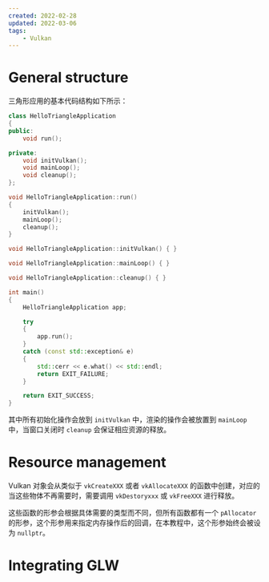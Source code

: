 ```yaml
---
created: 2022-02-28
updated: 2022-03-06
tags:
    - Vulkan
---
```


# General structure

三角形应用的基本代码结构如下所示：
```cpp
class HelloTriangleApplication
{
public:
	void run();

private:
	void initVulkan();
	void mainLoop();
	void cleanup();
};

void HelloTriangleApplication::run()
{
	initVulkan();
	mainLoop();
	cleanup();
}

void HelloTriangleApplication::initVulkan() { }

void HelloTriangleApplication::mainLoop() { }

void HelloTriangleApplication::cleanup() { }

int main()
{
    HelloTriangleApplication app;

    try
    {
        app.run();
    }
    catch (const std::exception& e)
    {
        std::cerr << e.what() << std::endl;
        return EXIT_FAILURE;
    }

    return EXIT_SUCCESS;
}
```

其中所有初始化操作会放到 `initVulkan` 中，渲染的操作会被放置到 `mainLoop` 中，当窗口关闭时 `cleanup` 会保证相应资源的释放。

# Resource management

Vulkan 对象会从类似于 `vkCreateXXX` 或者 `vkAllocateXXX` 的函数中创建，对应的当这些物体不再需要时，需要调用 `vkDestoryxxx` 或 `vkFreeXXX` 进行释放。

这些函数的形参会根据具体需要的类型而不同，但所有函数都有一个 `pAllocator` 的形参，这个形参用来指定内存操作后的回调，在本教程中，这个形参始终会被设为 `nullptr`。

# Integrating GLW


